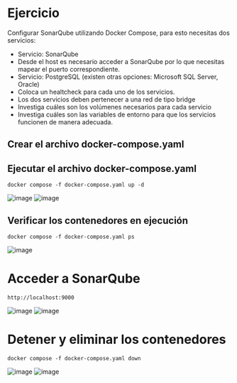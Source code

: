 # Ejercicio
Configurar SonarQube utilizando Docker Compose, para esto necesitas dos servicios:
- Servicio: SonarQube
- Desde el host es necesario acceder a SonarQube por lo que necesitas mapear el puerto correspondiente.
- Servicio: PostgreSQL (existen otras opciones: Microsoft SQL Server, Oracle)
- Coloca un healtcheck para cada uno de los servicios.
- Los dos servicios deben pertenecer a una red de tipo bridge
- Investiga cuáles son los volúmenes necesarios para cada servicio
- Investiga cuáles son las variables de entorno para que los servicios funcionen de manera adecuada.
## Crear el archivo docker-compose.yaml
## Ejecutar el archivo docker-compose.yaml
```
docker compose -f docker-compose.yaml up -d
```
![image](https://github.com/user-attachments/assets/bc79fdef-662e-4d0f-abb7-5e7d30936632)
![image](https://github.com/user-attachments/assets/60d31f86-c778-4b5d-981e-79690dff97b1)
## Verificar los contenedores en ejecución
```
docker compose -f docker-compose.yaml ps
```
![image](https://github.com/user-attachments/assets/c8d04a40-d6d1-4a20-a34a-836782b8afae)
# Acceder a SonarQube
```
http://localhost:9000
```
![image](https://github.com/user-attachments/assets/4c9920f2-534b-40ba-8648-5fd33ba95dbe)
![image](https://github.com/user-attachments/assets/690cda2d-0e4f-42e9-aa3e-0a05cd05c2c2)

# Detener y eliminar los contenedores
```
docker compose -f docker-compose.yaml down
```
![image](https://github.com/user-attachments/assets/712dc566-2f6a-468a-b7f3-34de4b072d85)
![image](https://github.com/user-attachments/assets/e10e8a89-fe15-4d32-8c9d-3326d2f162ee)
